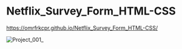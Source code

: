 # Netflix_Survey_Form_HTML-CSS
https://omrfrkcpr.github.io/Netflix_Survey_Form_HTML-CSS/

![Project_001_](https://github.com/omrfrkcpr/Netflix_Survey_Form/assets/77440899/72126218-46f4-4765-bc16-2eeea9004efd)

